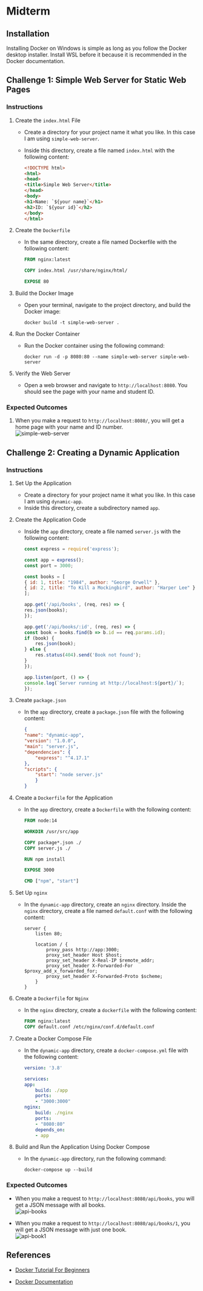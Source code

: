 # Midterm

## Installation

Installing Docker on Windows is simple as long as you follow the Docker desktop installer. Install WSL before it because it is recommended in the Docker documentation.

## Challenge 1: Simple Web Server for Static Web Pages

### Instructions

1. Create the `index.html` File

    * Create a directory for your project name it what you like. In this case I am using `simple-web-server`.
    * Inside this directory, create a file named `index.html` with the following content:

        ```html
        <!DOCTYPE html>
        <html>
        <head>
        <title>Simple Web Server</title>
        </head>
        <body>
        <h1>Name: `${your name}`</h1>
        <h2>ID: `${your id}`</h2>
        </body>
        </html>
        ```

2. Create the `Dockerfile`

    * In the same directory, create a file named Dockerfile with the following content:

        ```dockerfile
        FROM nginx:latest

        COPY index.html /usr/share/nginx/html/

        EXPOSE 80
        ```

3. Build the Docker Image

    * Open your terminal, navigate to the project directory, and build the Docker image:

        ```shell
        docker build -t simple-web-server .
        ```

4. Run the Docker Container

    * Run the Docker container using the following command:

        ```shell
        docker run -d -p 8080:80 --name simple-web-server simple-web-server
        ```

5. Verify the Web Server

    * Open a web browser and navigate to `http://localhost:8080`. You should see the page with your name and student ID.

### Expected Outcomes

1. When you make a request to `http://localhost:8080/`, you will get a home page with your name and ID number.  
    ![simple-web-server](./screenshots/simple_web_server.png)

## Challenge 2: Creating a Dynamic Application

### Instructions

1. Set Up the Application

    * Create a directory for your project name it what you like. In this case I am using `dynamic-app`.
    * Inside this directory, create a subdirectory named `app`.

2. Create the Application Code
    * Inside the `app` directory, create a file named `server.js` with the following content:

        ```js
        const express = require('express');

        const app = express();
        const port = 3000;

        const books = [
        { id: 1, title: "1984", author: "George Orwell" },
        { id: 2, title: "To Kill a Mockingbird", author: "Harper Lee" }
        ];

        app.get('/api/books', (req, res) => {
        res.json(books);
        });

        app.get('/api/books/:id', (req, res) => {
        const book = books.find(b => b.id == req.params.id);
        if (book) {
            res.json(book);
        } else {
            res.status(404).send('Book not found');
        }
        });

        app.listen(port, () => {
        console.log(`Server running at http://localhost:${port}/`);
        });
        ```

3. Create `package.json`
    * In the `app` directory, create a `package.json` file with the following content:

        ```json
        {
        "name": "dynamic-app",
        "version": "1.0.0",
        "main": "server.js",
        "dependencies": {
            "express": "^4.17.1"
        },
        "scripts": {
            "start": "node server.js"
            }
        }
        ```

4. Create a `Dockerfile` for the Application
    * In the `app` directory, create a `Dockerfile` with the following content:

        ```dockerfile
        FROM node:14

        WORKDIR /usr/src/app

        COPY package*.json ./
        COPY server.js ./

        RUN npm install

        EXPOSE 3000

        CMD ["npm", "start"]
        ```

5. Set Up `nginx`

    * In the `dynamic-app` directory, create an `nginx` directory.
    Inside the `nginx` directory, create a file named `default.conf` with the following content:

        ```nginx
        server {
            listen 80;

            location / {
                proxy_pass http://app:3000;
                proxy_set_header Host $host;
                proxy_set_header X-Real-IP $remote_addr;
                proxy_set_header X-Forwarded-For $proxy_add_x_forwarded_for;
                proxy_set_header X-Forwarded-Proto $scheme;
            }
        }
        ```

6. Create a `Dockerfile` for `Nginx`

    * In the `nginx` directory, create a `dockerfile` with the following content:

        ```dockerfile
        FROM nginx:latest
        COPY default.conf /etc/nginx/conf.d/default.conf
        ```

7. Create a Docker Compose File

    * In the `dynamic-app` directory, create a `docker-compose.yml` file with the following content:

        ```yaml
        version: '3.8'

        services:
        app:
            build: ./app
            ports:
            - "3000:3000"
        nginx:
            build: ./nginx
            ports:
            - "8080:80"
            depends_on:
            - app
        ```

8. Build and Run the Application Using Docker Compose

    * In the `dynamic-app` directory, run the following command:

        ```shell
        docker-compose up --build
        ```

### Expected Outcomes

* When you make a request to `http://localhost:8080/api/books`, you will get a JSON message with all books.  
    ![api-books](./screenshots/api_books.png)

* When you make a request to `http://localhost:8080/api/books/1`, you will get a JSON message with just one book.  
    ![api-book1](./screenshots/api_books_1.png)

## References

* [Docker Tutorial For Beginners](https://www.youtube.com/watch?v=gAkwW2tuIqE)

* [Docker Documentation](https://docs.docker.com/)
